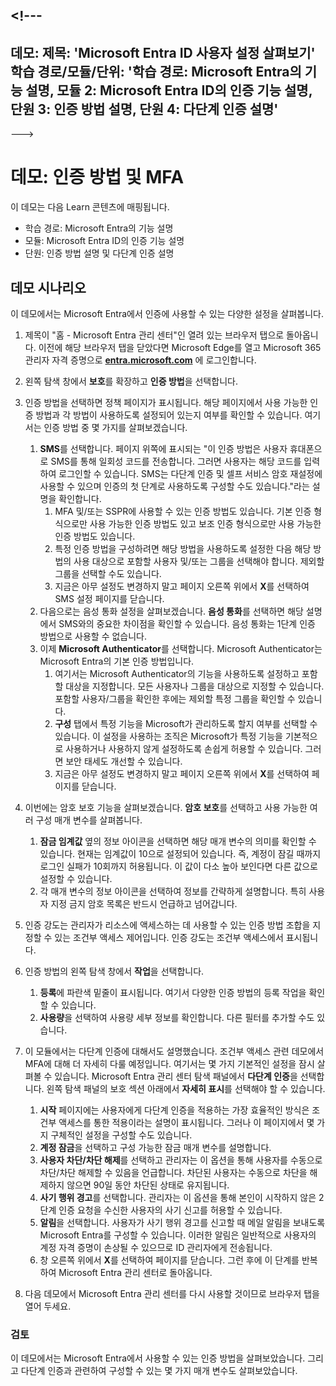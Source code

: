 &lt;!---
---
데모: 제목: 'Microsoft Entra ID 사용자 설정 살펴보기' 학습 경로/모듈/단위: '학습 경로: Microsoft Entra의 기능 설명, 모듈 2: Microsoft Entra ID의 인증 기능 설명, 단원 3: 인증 방법 설명, 단원 4: 다단계 인증 설명'
---
--->

# 데모: 인증 방법 및 MFA

이 데모는 다음 Learn 콘텐츠에 매핑됩니다.

- 학습 경로: Microsoft Entra의 기능 설명
- 모듈: Microsoft Entra ID의 인증 기능 설명
- 단원: 인증 방법 설명 및 다단계 인증 설명

## 데모 시나리오

이 데모에서는 Microsoft Entra에서 인증에 사용할 수 있는 다양한 설정을 살펴봅니다.

1. 제목이 "홈 - Microsoft Entra 관리 센터"인 열려 있는 브라우저 탭으로 돌아옵니다.  이전에 해당 브라우저 탭을 닫았다면 Microsoft Edge를 열고 Microsoft 365 관리자 자격 증명으로 **[entra.microsoft.com](https://entra.microsoft.com)** 에 로그인합니다.

1. 왼쪽 탐색 창에서 **보호**를 확장하고 **인증 방법**을 선택합니다.

1. 인증 방법을 선택하면 정책 페이지가 표시됩니다.  해당 페이지에서 사용 가능한 인증 방법과 각 방법이 사용하도록 설정되어 있는지 여부를 확인할 수 있습니다.  여기서는 인증 방법 중 몇 가지를 살펴보겠습니다.  
    1. **SMS**를 선택합니다.  페이지 위쪽에 표시되는 "이 인증 방법은 사용자 휴대폰으로 SMS를 통해 일회성 코드를 전송합니다. 그러면 사용자는 해당 코드를 입력하여 로그인할 수 있습니다. SMS는 다단계 인증 및 셀프 서비스 암호 재설정에 사용할 수 있으며 인증의 첫 단계로 사용하도록 구성할 수도 있습니다."라는 설명을 확인합니다.
        1. MFA 및/또는 SSPR에 사용할 수 있는 인증 방법도 있습니다.  기본 인증 형식으로만 사용 가능한 인증 방법도 있고 보조 인증 형식으로만 사용 가능한 인증 방법도 있습니다.
        1. 특정 인증 방법을 구성하려면 해당 방법을 사용하도록 설정한 다음 해당 방법의 사용 대상으로 포함할 사용자 및/또는 그룹을 선택해야 합니다.  제외할 그룹을 선택할 수도 있습니다.
        1. 지금은 아무 설정도 변경하지 말고  페이지 오른쪽 위에서 **X**를 선택하여 SMS 설정 페이지를 닫습니다.  
    1. 다음으로는 음성 통화 설정을 살펴보겠습니다.  **음성 통화**를 선택하면 해당 설명에서 SMS와의 중요한 차이점을 확인할 수 있습니다.  음성 통화는 1단계 인증 방법으로 사용할 수 없습니다.
    1. 이제 **Microsoft Authenticator**를 선택합니다.  Microsoft Authenticator는 Microsoft Entra의 기본 인증 방법입니다.  
        1. 여기서는 Microsoft Authenticator의 기능을 사용하도록 설정하고 포함할 대상을 지정합니다.  모든 사용자나 그룹을 대상으로 지정할 수 있습니다. 포함할 사용자/그룹을 확인한 후에는 제외할 특정 그룹을 확인할 수 있습니다.  
        1. **구성** 탭에서 특정 기능을 Microsoft가 관리하도록 할지 여부를 선택할 수 있습니다. 이 설정을 사용하는 조직은 Microsoft가 특정 기능을 기본적으로 사용하거나 사용하지 않게 설정하도록 손쉽게 허용할 수 있습니다. 그러면 보안 태세도 개선할 수 있습니다.
        1. 지금은 아무 설정도 변경하지 말고 페이지 오른쪽 위에서 **X**를 선택하여 페이지를 닫습니다.
 
1. 이번에는 암호 보호 기능을 살펴보겠습니다. **암호 보호**를 선택하고  사용 가능한 여러 구성 매개 변수를 살펴봅니다.  
    1. **잠금 임계값** 옆의 정보 아이콘을 선택하면 해당 매개 변수의 의미를 확인할 수 있습니다.  현재는 임계값이 10으로 설정되어 있습니다. 즉, 계정이 잠길 때까지 로그인 실패가 10회까지 허용됩니다. 이 값이 다소 높아 보인다면 다른 값으로 설정할 수 있습니다.
    1. 각 매개 변수의 정보 아이콘을 선택하여 정보를 간략하게 설명합니다.  특히 사용자 지정 금지 암호 목록은 반드시 언급하고 넘어갑니다.

1. 인증 강도는 관리자가 리소스에 액세스하는 데 사용할 수 있는 인증 방법 조합을 지정할 수 있는 조건부 액세스 제어입니다. 인증 강도는 조건부 액세스에서 표시됩니다.

1. 인증 방법의 왼쪽 탐색 창에서 **작업**을 선택합니다.
    1. **등록**에 파란색 밑줄이 표시됩니다.  여기서 다양한 인증 방법의 등록 작업을 확인할 수 있습니다.
    1. **사용량**을 선택하여 사용량 세부 정보를 확인합니다. 다른 필터를 추가할 수도 있습니다.

1. 이 모듈에서는 다단계 인증에 대해서도 설명했습니다. 조건부 액세스 관련 데모에서 MFA에 대해 더 자세히 다룰 예정입니다. 여기서는 몇 가지 기본적인 설정을 잠시 살펴볼 수 있습니다.  Microsoft Entra 관리 센터 탐색 패널에서 **다단계 인증**을 선택합니다.  왼쪽 탐색 패널의 보호 섹션 아래에서 **자세히 표시**를 선택해야 할 수 있습니다.
    1. **시작** 페이지에는 사용자에게 다단계 인증을 적용하는 가장 효율적인 방식은 조건부 액세스를 통한 적용이라는 설명이 표시됩니다. 그러나 이 페이지에서 몇 가지 구체적인 설정을 구성할 수도 있습니다.
    1. **계정 잠금**을 선택하고 구성 가능한 잠금 매개 변수를 설명합니다.
    1. **사용자 차단/차단 해제**를 선택하고 관리자는 이 옵션을 통해 사용자를 수동으로 차단/차단 해제할 수 있음을 언급합니다.  차단된 사용자는 수동으로 차단을 해제하지 않으면 90일 동안 차단된 상태로 유지됩니다.
    1. **사기 행위 경고**를 선택합니다.  관리자는 이 옵션을 통해 본인이 시작하지 않은 2단계 인증 요청을 수신한 사용자의 사기 신고를 허용할 수 있습니다.
    1. **알림**을 선택합니다.  사용자가 사기 행위 경고를 신고할 때 메일 알림을 보내도록 Microsoft Entra를 구성할 수 있습니다. 이러한 알림은 일반적으로 사용자의 계정 자격 증명이 손상될 수 있으므로 ID 관리자에게 전송됩니다.
    1. 창 오른쪽 위에서 **X**를 선택하여 페이지를 닫습니다.  그런 후에 이 단계를 반복하여 Microsoft Entra 관리 센터로 돌아옵니다.

1. 다음 데모에서 Microsoft Entra 관리 센터를 다시 사용할 것이므로 브라우저 탭을 열어 두세요.

### 검토

이 데모에서는 Microsoft Entra에서 사용할 수 있는 인증 방법을 살펴보았습니다.  그리고 다단계 인증과 관련하여 구성할 수 있는 몇 가지 매개 변수도 살펴보았습니다.
